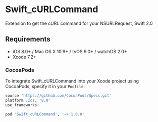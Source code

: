 # Swift_cURLCommand
Extension to get the cURL command for your NSURLRequest, Swift 2.0

## Requirements

- iOS 8.0+ / Mac OS X 10.9+ / tvOS 9.0+ / watchOS 2.0+
- Xcode 7.2+

### CocoaPods

To integrate Swift_cURLCommand into your Xcode project using CocoaPods, specify it in your `Podfile`:

```ruby
source 'https://github.com/CocoaPods/Specs.git'
platform :ios, '8.0'
use_frameworks!

pod 'Swift_cURLCommand', '~> 1.0.0'
```


